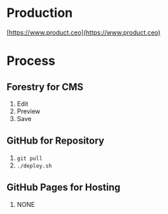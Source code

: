 # Production
[https://www.product.ceo](https://www.product.ceo)

# Process
## Forestry for CMS
1. Edit
2. Preview
3. Save
## GitHub for Repository
1. `git pull`
2. `./deploy.sh`
## GitHub Pages for Hosting
1. NONE
